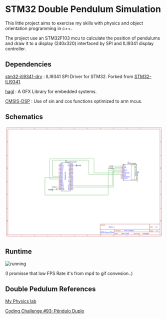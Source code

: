 
# STM32 Double Pendulum Simulation

This little project aims to exercise my skills with physics and object orientation programming in c++.

The project use an STM32F103 mcu to calculate the position of pendulums and draw it to a display (240x320) interfaced by SPI and ILI9341 display controller.


## Dependencies

[stm32-ili9341-drv](https://github.com/caiosignor/stm32-ili9341-drv) : ILI9341 SPI Driver for STM32. Forked from [STM32-ILI9341](https://github.com/martnak/STM32-ILI9341).

[hagl](https://github.com/tuupola/hagl) : A GFX Library for embedded systems.

[CMSIS-DSP](https://www.keil.com/pack/doc/CMSIS/DSP/html/index.html) : Use of sin and cos functions optimized to arm mcus.

## Schematics

![image info](./docs/sch.png)

## Runtime
![running](./docs/running.gif)

(I promisse that low FPS Rate it's from mp4 to gif convesion..)

## Double Pedulum References
[My Physics lab](https://www.myphysicslab.com/pendulum/double-pendulum-en.html)

[Coding Challenge #93: Pêndulo Duplo](https://www.youtube.com/watch?v=uWzPe_S-RVE)
